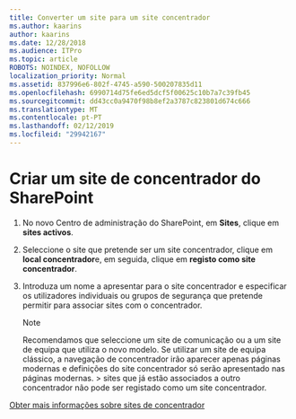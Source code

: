 ```yaml
---
title: Converter um site para um site concentrador
ms.author: kaarins
author: kaarins
ms.date: 12/28/2018
ms.audience: ITPro
ms.topic: article
ROBOTS: NOINDEX, NOFOLLOW
localization_priority: Normal
ms.assetid: 837996e6-802f-4745-a590-500207835d11
ms.openlocfilehash: 6990714d75fe6ed5dcf5f00625c10b7a7c39fb45
ms.sourcegitcommit: dd43cc0a9470f98b8ef2a3787c823801d674c666
ms.translationtype: MT
ms.contentlocale: pt-PT
ms.lasthandoff: 02/12/2019
ms.locfileid: "29942167"
---
```

# <a name="create-a-sharepoint-hub-site"></a>Criar um site de concentrador do SharePoint

1. No novo Centro de administração do SharePoint, em **Sites**, clique em **sites activos**. 
    
2. Seleccione o site que pretende ser um site concentrador, clique em **local concentrador**e, em seguida, clique em **registo como site concentrador**. 
    
3. Introduza um nome a apresentar para o site concentrador e especificar os utilizadores individuais ou grupos de segurança que pretende permitir para associar sites com o concentrador.
    
    > [!NOTE]
    >  Recomendamos que seleccione um site de comunicação ou a um site de equipa que utiliza o novo modelo. Se utilizar um site de equipa clássico, a navegação de concentrador irão aparecer apenas páginas modernas e definições do site concentrador só serão apresentado nas páginas modernas. > sites que já estão associados a outro concentrador não pode ser registado como um site concentrador. 
  
[Obter mais informações sobre sites de concentrador](https://go.microsoft.com/fwlink/?linkid=869149)
  

